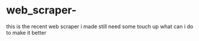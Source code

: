 # web_scraper-
this is the recent web scraper i made still need some touch up
what can i do to make it better
